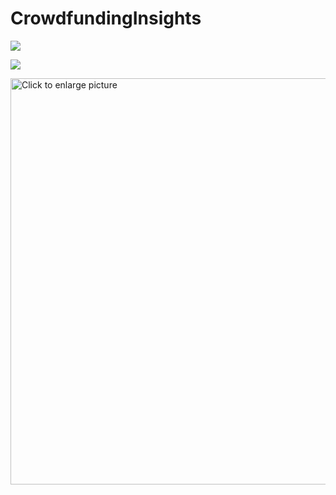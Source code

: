 # CrowdfundingInsights




![](https://drive.google.com/file/d/1DQ74whazULCRpsNTf0j9UUTxKD3WFopw/view?usp=sharing)

![](https://drive.google.com/uc?export=view&id=1DQ74whazULCRpsNTf0j9UUTxKD3WFopw)

<a href="https://drive.google.com/uc?export=view&id=<FILEID>"><img src="https://drive.google.com/uc?export=view&id=1DQ74whazULCRpsNTf0j9UUTxKD3WFopw" style="width: 650px; max-width: 100%; height: auto" title="Click to enlarge picture" />

